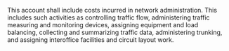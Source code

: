 This account shall include costs incurred in network administration. This includes such activities as controlling traffic flow, administering traffic measuring and monitoring devices, assigning equipment and load balancing, collecting and summarizing traffic data, administering trunking, and assigning interoffice facilities and circuit layout work.

